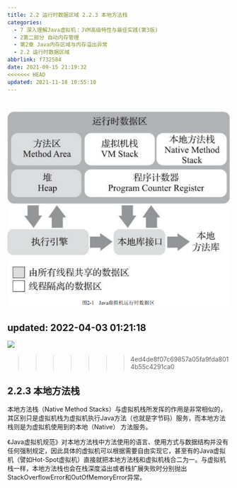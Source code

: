 ```yaml
---
title: 2.2 运行时数据区域 2.2.3 本地方法栈
categories: 
  - 7 深入理解Java虛拟机：JVM高级特性与最佳实践(第3版)
  - 2第二部分 自动内存管理
  - 第2章 Java内存区域与内存溢出异常
  - 2.2 运行时数据区域
abbrlink: f732584
date: 2021-09-15 21:19:32
<<<<<<< HEAD
updated: 2021-11-18 10:55:10
---
```

![](https://raw.githubusercontent.com/lanlan2017/images/master/Blog/Sum/20210915211431.png)
=======
updated: 2022-04-03 01:21:18
---
![](https://gitee.com/XiaoLan223/images/raw/master/Blog/Sum/20210915211431.png)
>>>>>>> 4ed4de8f07c69857a05fa9fda8014b55c4291ca0
## 2.2.3 本地方法栈
本地方法栈（Native Method Stacks）与虚拟机栈所发挥的作用是非常相似的，其区别只是虚拟机栈为虚拟机执行Java方法（也就是字节码）服务，而本地方法栈则是为虚拟机使用到的本地（Native） 方法服务。

《Java虚拟机规范》对本地方法栈中方法使用的语言、使用方式与数据结构并没有任何强制规定，因此具体的虚拟机可以根据需要自由实现它，甚至有的Java虚拟机（譬如Hot-Spot虚拟机）直接就把本地方法栈和虚拟机栈合二为一。与虚拟机栈一样，本地方法栈也会在栈深度溢出或者栈扩展失败时分别抛出StackOverflowError和OutOfMemoryError异常。

